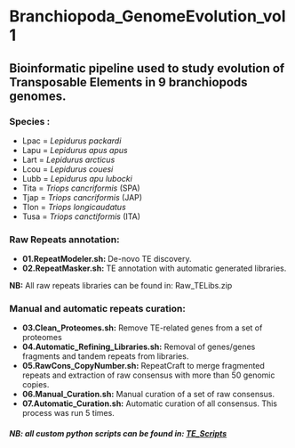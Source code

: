# Branchiopoda_GenomeEvolution_vol1

## Bioinformatic pipeline used to study evolution of Transposable Elements in 9 branchiopods genomes.

### Species :  
 - Lpac = *Lepidurus packardi*
 - Lapu = *Lepidurus apus apus*
 - Lart = *Lepidurus arcticus*
 - Lcou = *Lepidurus couesi*
 - Lubb = *Lepidurus apu lubocki*
 - Tita = *Triops cancriformis* (SPA)
 - Tjap = *Triops cancriformis* (JAP)
 - Tlon = *Triops longicaudatus*
 - Tusa = *Triops canctiformis* (ITA) 

### Raw Repeats annotation:

- **01.RepeatModeler.sh:** De-novo TE discovery.  
- **02.RepeatMasker.sh:** TE annotation with automatic generated libraries.  

**NB:** All raw repeats libraries can be found in: Raw_TELibs.zip

### Manual and automatic repeats curation:
- **03.Clean_Proteomes.sh:** Remove TE-related genes from a set of proteomes
- **04.Automatic_Refining_Libraries.sh:** Removal of genes/genes fragments and tandem repeats from libraries.  
- **05.RawCons_CopyNumber.sh:** RepeatCraft to merge fragmented repeats and extraction of raw consensus with more than 50 genomic copies.  
- **06.Manual_Curation.sh:** Manual curation of a set of raw consensus.    
- **07.Automatic_Curation.sh:** Automatic curation of all consensus.  This process was run 5 times.  

##### NB: all custom python scripts can be found in: [TE_Scripts](https://github.com/jacopoM28/Python_Scripts/tree/main/TE_scripts)
 
